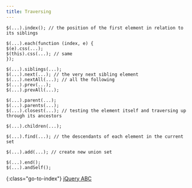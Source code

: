 ```yaml
---
title: Traversing
---
```


    $(...).index(); // the position of the first element in relation to its siblings

    $(...).each(function (index, e) {
    $(e).css(...);
    $(this).css(...); // same
    });

    $(...).siblings(...);
    $(...).next(...); // the very next sibling element
    $(...).nextAll(...); // all the following
    $(...).prev(...);
    $(...).prevAll(...);

    $(...).parent(...);
    $(...).parents(...);
    $(...).closest(...); // testing the element itself and traversing up through its ancestors

    $(...).children(...);

    $(...).find(...); // the descendants of each element in the current set

    $(...).add(...); // create new union set

    $(...).end();
    $(...).andSelf();


{:class="go-to-index"}
[jQuery ABC](index)
